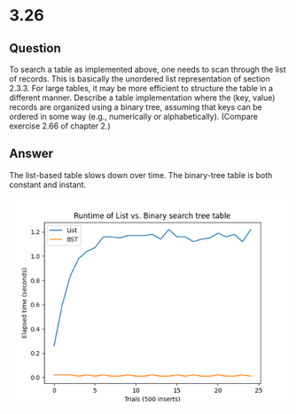 # 3.26

## Question

To search a table as implemented above, one needs to scan through the list of records. This is basically the unordered list representation of section 2.3.3. For large tables, it may be more efficient to structure the table in a different manner. Describe a table implementation where the (key, value) records are organized using a binary tree, assuming that keys can be ordered in some way (e.g., numerically or alphabetically). (Compare exercise 2.66 of chapter 2.)

## Answer

The list-based table slows down over time. The binary-tree table is both constant and instant.

![3.26.plot.png](3.26.plot.png)
